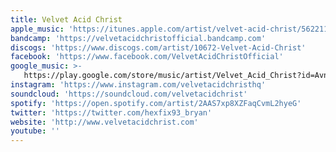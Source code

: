 ```yaml
---
title: Velvet Acid Christ
apple_music: 'https://itunes.apple.com/artist/velvet-acid-christ/56221127'
bandcamp: 'https://velvetacidchristofficial.bandcamp.com'
discogs: 'https://www.discogs.com/artist/10672-Velvet-Acid-Christ'
facebook: 'https://www.facebook.com/VelvetAcidChristOfficial'
google_music: >-
   https://play.google.com/store/music/artist/Velvet_Acid_Christ?id=Avnmffo6avujmvfwo24canifx3y
instagram: 'https://www.instagram.com/velvetacidchristhq'
soundcloud: 'https://soundcloud.com/velvetacidchrist'
spotify: 'https://open.spotify.com/artist/2AAS7xp8XZFaqCvmL2hyeG'
twitter: 'https://twitter.com/hexfix93_bryan'
website: 'http://www.velvetacidchrist.com'
youtube: ''
---
```

